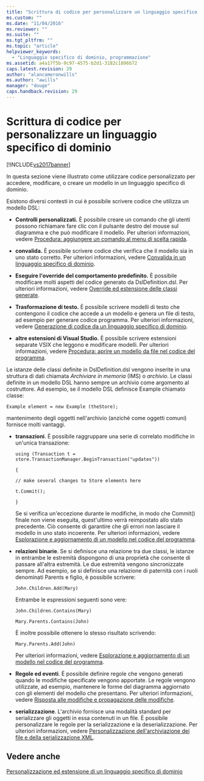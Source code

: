 ```yaml
---
title: "Scrittura di codice per personalizzare un linguaggio specifico di dominio | Microsoft Docs"
ms.custom: ""
ms.date: "11/04/2016"
ms.reviewer: ""
ms.suite: ""
ms.tgt_pltfrm: ""
ms.topic: "article"
helpviewer_keywords: 
  - "Linguaggio specifico di dominio, programmazione"
ms.assetid: a4a17f5b-9c97-4575-b2d1-3182c1896b72
caps.latest.revision: 29
author: "alancameronwills"
ms.author: "awills"
manager: "douge"
caps.handback.revision: 29
---
```

# Scrittura di codice per personalizzare un linguaggio specifico di dominio
[!INCLUDE[vs2017banner](../code-quality/includes/vs2017banner.md)]

In questa sezione viene illustrato come utilizzare codice personalizzato per accedere, modificare, o creare un modello in un linguaggio specifico di dominio.  
  
 Esistono diversi contesti in cui è possibile scrivere codice che utilizza un modello DSL:  
  
-   **Controlli personalizzati.** È possibile creare un comando che gli utenti possono richiamare fare clic con il pulsante destro del mouse sul diagramma e che può modificare il modello.  Per ulteriori informazioni, vedere [Procedura: aggiungere un comando al menu di scelta rapida](../modeling/how-to-add-a-command-to-the-shortcut-menu.md).  
  
-   **convalida.** È possibile scrivere codice che verifica che il modello sia in uno stato corretto.  Per ulteriori informazioni, vedere [Convalida in un linguaggio specifico di dominio](../modeling/validation-in-a-domain-specific-language.md).  
  
-   **Eseguire l'override del comportamento predefinito.** È possibile modificare molti aspetti del codice generato da DslDefinition.dsl.  Per ulteriori informazioni, vedere [Override ed estensione delle classi generate](../modeling/overriding-and-extending-the-generated-classes.md).  
  
-   **Trasformazione di testo.** È possibile scrivere modelli di testo che contengono il codice che accede a un modello e genera un file di testo, ad esempio per generare codice programma.  Per ulteriori informazioni, vedere [Generazione di codice da un linguaggio specifico di dominio](../modeling/generating-code-from-a-domain-specific-language.md).  
  
-   **altre estensioni di Visual Studio.** È possibile scrivere estensioni separate VSIX che leggono e modificare modelli.  Per ulteriori informazioni, vedere [Procedura: aprire un modello da file nel codice del programma](../modeling/how-to-open-a-model-from-file-in-program-code.md).  
  
 Le istanze delle classi definite in DslDefinition.dsl vengono inserite in una struttura di dati chiamata *Archiviare in memoria* \(IMS\) o *archivio*.  Le classi definite in un modello DSL hanno sempre un archivio come argomento al costruttore.  Ad esempio, se il modello DSL definisce Example chiamato classe:  
  
 `Example element = new Example (theStore);`  
  
 mantenimento degli oggetti nell'archivio \(anziché come oggetti comuni\) fornisce molti vantaggi.  
  
-   **transazioni**.  È possibile raggruppare una serie di correlato modifiche in un'unica transazione:  
  
     `using (Transaction t = store.TransactionManager.BeginTransaction("updates"))`  
  
     `{`  
  
     `// make several changes to Store elements here`  
  
     `t.Commit();`  
  
     `}`  
  
     Se si verifica un'eccezione durante le modifiche, in modo che Commit\(\) finale non viene eseguita, quest'ultimo verrà reimpostato allo stato precedente.  Ciò consente di garantire che gli errori non lasciare il modello in uno stato incoerente.  Per ulteriori informazioni, vedere [Esplorazione e aggiornamento di un modello nel codice del programma](../modeling/navigating-and-updating-a-model-in-program-code.md).  
  
-   **relazioni binarie**.  Se si definisce una relazione tra due classi, le istanze in entrambe le estremità dispongono di una proprietà che consente di passare all'altra estremità.  Le due estremità vengono sincronizzate sempre.  Ad esempio, se si definisce una relazione di paternità con i ruoli denominati Parents e figlio, è possibile scrivere:  
  
     `John.Children.Add(Mary)`  
  
     Entrambe le espressioni seguenti sono vere:  
  
     `John.Children.Contains(Mary)`  
  
     `Mary.Parents.Contains(John)`  
  
     È inoltre possibile ottenere lo stesso risultato scrivendo:  
  
     `Mary.Parents.Add(John)`  
  
     Per ulteriori informazioni, vedere [Esplorazione e aggiornamento di un modello nel codice del programma](../modeling/navigating-and-updating-a-model-in-program-code.md).  
  
-   **Regole ed eventi**.  È possibile definire regole che vengono generati quando le modifiche specificate vengono apportate.  Le regole vengono utilizzate, ad esempio, mantenere le forme del diagramma aggiornato con gli elementi del modello che presentano.  Per ulteriori informazioni, vedere [Risposta alle modifiche e propagazione delle modifiche](../modeling/responding-to-and-propagating-changes.md).  
  
-   **serializzazione**.  L'archivio fornisce una modalità standard per serializzare gli oggetti in essa contenuti in un file.  È possibile personalizzare le regole per la serializzazione e la deserializzazione.  Per ulteriori informazioni, vedere [Personalizzazione dell'archiviazione dei file e della serializzazione XML](../modeling/customizing-file-storage-and-xml-serialization.md).  
  
## Vedere anche  
 [Personalizzazione ed estensione di un linguaggio specifico di dominio](../modeling/customizing-and-extending-a-domain-specific-language.md)